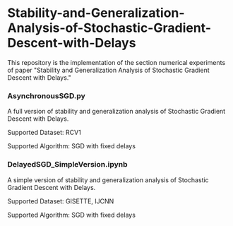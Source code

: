 # Stability-and-Generalization-Analysis-of-Stochastic-Gradient-Descent-with-Delays
This repository is the implementation of the section numerical experiments of paper "Stability and Generalization Analysis of Stochastic Gradient Descent with Delays."

### AsynchronousSGD.py

A full version of stability and generalization analysis of Stochastic Gradient Descent with Delays.

Supported Dataset: RCV1

Supported Algorithm: SGD with fixed delays

### DelayedSGD_SimpleVersion.ipynb

A simple version of stability and generalization analysis of Stochastic Gradient Descent with Delays.

Supported Dataset: GISETTE, IJCNN

Supported Algorithm: SGD with fixed delays
